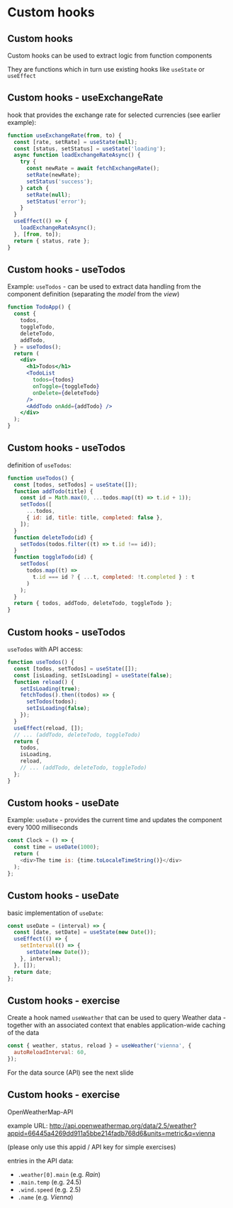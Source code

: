 # Custom hooks

## Custom hooks

Custom hooks can be used to extract logic from function components

They are functions which in turn use existing hooks like `useState` or `useEffect`

## Custom hooks - useExchangeRate

hook that provides the exchange rate for selected currencies (see earlier example):

```js
function useExchangeRate(from, to) {
  const [rate, setRate] = useState(null);
  const [status, setStatus] = useState('loading');
  async function loadExchangeRateAsync() {
    try {
      const newRate = await fetchExchangeRate();
      setRate(newRate);
      setStatus('success');
    } catch {
      setRate(null);
      setStatus('error');
    }
  }
  useEffect(() => {
    loadExchangeRateAsync();
  }, [from, to]);
  return { status, rate };
}
```

## Custom hooks - useTodos

Example: `useTodos` - can be used to extract data handling from the component definition (separating the _model_ from the _view_)

```jsx
function TodoApp() {
  const {
    todos,
    toggleTodo,
    deleteTodo,
    addTodo,
  } = useTodos();
  return (
    <div>
      <h1>Todos</h1>
      <TodoList
        todos={todos}
        onToggle={toggleTodo}
        onDelete={deleteTodo}
      />
      <AddTodo onAdd={addTodo} />
    </div>
  );
}
```

## Custom hooks - useTodos

definition of `useTodos`:

```jsx
function useTodos() {
  const [todos, setTodos] = useState([]);
  function addTodo(title) {
    const id = Math.max(0, ...todos.map((t) => t.id + 1));
    setTodos([
      ...todos,
      { id: id, title: title, completed: false },
    ]);
  }
  function deleteTodo(id) {
    setTodos(todos.filter((t) => t.id !== id));
  }
  function toggleTodo(id) {
    setTodos(
      todos.map((t) =>
        t.id === id ? { ...t, completed: !t.completed } : t
      )
    );
  }
  return { todos, addTodo, deleteTodo, toggleTodo };
}
```

## Custom hooks - useTodos

`useTodos` with API access:

```js
function useTodos() {
  const [todos, setTodos] = useState([]);
  const [isLoading, setIsLoading] = useState(false);
  function reload() {
    setIsLoading(true);
    fetchTodos().then((todos) => {
      setTodos(todos);
      setIsLoading(false);
    });
  }
  useEffect(reload, []);
  // ... (addTodo, deleteTodo, toggleTodo)
  return {
    todos,
    isLoading,
    reload,
    // ... (addTodo, deleteTodo, toggleTodo)
  };
}
```

## Custom hooks - useDate

Example: `useDate` - provides the current time and updates the component every 1000 milliseconds

```js
const Clock = () => {
  const time = useDate(1000);
  return (
    <div>The time is: {time.toLocaleTimeString()}</div>
  );
};
```

## Custom hooks - useDate

basic implementation of `useDate`:

```js
const useDate = (interval) => {
  const [date, setDate] = useState(new Date());
  useEffect(() => {
    setInterval(() => {
      setDate(new Date());
    }, interval);
  }, []);
  return date;
};
```

## Custom hooks - exercise

Create a hook named `useWeather` that can be used to query Weather data - together with an associated context that enables application-wide caching of the data

```js
const { weather, status, reload } = useWeather('vienna', {
  autoReloadInterval: 60,
});
```

For the data source (API) see the next slide

## Custom hooks - exercise

OpenWeatherMap-API

example URL: <http://api.openweathermap.org/data/2.5/weather?appid=66445a4269dd911a5bbe214fadb768d6&units=metric&q=vienna>

(please only use this appid / API key for simple exercises)

entries in the API data:

- `.weather[0].main` (e.g. _Rain_)
- `.main.temp` (e.g. 24.5)
- `.wind.speed` (e.g. 2.5)
- `.name` (e.g. _Vienna_)
